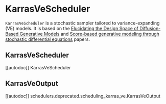 <!--Copyright 2023 The HuggingFace Team. All rights reserved.

Licensed under the Apache License, Version 2.0 (the "License"); you may not use this file except in compliance with
the License. You may obtain a copy of the License at

http://www.apache.org/licenses/LICENSE-2.0

Unless required by applicable law or agreed to in writing, software distributed under the License is distributed on
an "AS IS" BASIS, WITHOUT WARRANTIES OR CONDITIONS OF ANY KIND, either express or implied. See the License for the
specific language governing permissions and limitations under the License.
-->

# KarrasVeScheduler

`KarrasVeScheduler` is a stochastic sampler tailored to variance-expanding (VE) models. It is based on the [Elucidating the Design Space of Diffusion-Based Generative Models](https://huggingface.co/papers/2206.00364) and [Score-based generative modeling through stochastic differential equations](https://huggingface.co/papers/2011.13456) papers.

## KarrasVeScheduler
[[autodoc]] KarrasVeScheduler

## KarrasVeOutput
[[autodoc]] schedulers.deprecated.scheduling_karras_ve.KarrasVeOutput